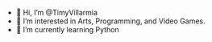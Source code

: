 - 👋 Hi, I’m @TimyVillarmia
- 👀 I’m interested in Arts, Programming, and Video Games.
- 🌱 I’m currently learning Python

<!---
TimyVillarmia/TimyVillarmia is a ✨ special ✨ repository because its `README.md` (this file) appears on your GitHub profile.
You can click the Preview link to take a look at your changes.
--->
